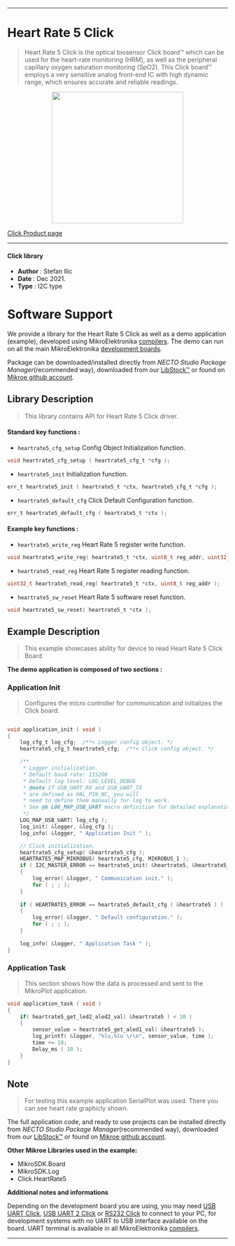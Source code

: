 
---
# Heart Rate 5 Click

> Heart Rate 5 Click is the optical biosensor Click board™ which can be used for the heart-rate monitoring (HRM), as well as the peripheral capillary oxygen saturation monitoring (SpO2). This Click board™ employs a very sensitive analog front-end IC with high dynamic range, which ensures accurate and reliable readings. 

<p align="center">
  <img src="https://download.mikroe.com/images/click_for_ide/heartrate5_click.png" height=300px>
</p>

[Click Product page](https://www.mikroe.com/heart-rate-5-click)

---


#### Click library

- **Author**        : Stefan Ilic
- **Date**          : Dec 2021.
- **Type**          : I2C type


# Software Support

We provide a library for the Heart Rate 5 Click
as well as a demo application (example), developed using MikroElektronika
[compilers](https://www.mikroe.com/necto-studio).
The demo can run on all the main MikroElektronika [development boards](https://www.mikroe.com/development-boards).

Package can be downloaded/installed directly from *NECTO Studio Package Manager*(recommended way), downloaded from our [LibStock&trade;](https://libstock.mikroe.com) or found on [Mikroe github account](https://github.com/MikroElektronika/mikrosdk_click_v2/tree/master/clicks).

## Library Description

> This library contains API for Heart Rate 5 Click driver.

#### Standard key functions :

- `heartrate5_cfg_setup` Config Object Initialization function.
```c
void heartrate5_cfg_setup ( heartrate5_cfg_t *cfg );
```

- `heartrate5_init` Initialization function.
```c
err_t heartrate5_init ( heartrate5_t *ctx, heartrate5_cfg_t *cfg );
```

- `heartrate5_default_cfg` Click Default Configuration function.
```c
err_t heartrate5_default_cfg ( heartrate5_t *ctx );
```

#### Example key functions :

- `heartrate5_write_reg` Heart Rate 5 register write function.
```c
void heartrate5_write_reg( heartrate5_t *ctx, uint8_t reg_addr, uint32_t write_data ); 
```

- `heartrate5_read_reg` Heart Rate 5 register reading function.
```c
uint32_t heartrate5_read_reg( heartrate5_t *ctx, uint8_t reg_addr ); 
```

- `heartrate5_sw_reset` Heart Rate 5 software reset function.
```c
void heartrate5_sw_reset( heartrate5_t *ctx );
```

## Example Description

> This example showcases ability for device to read Heart Rate 5 Click Board

**The demo application is composed of two sections :**

### Application Init

> Configures the micro controller for communication and initializes the Click board. 

```c

void application_init ( void ) 
{
    log_cfg_t log_cfg;  /**< Logger config object. */
    heartrate5_cfg_t heartrate5_cfg;  /**< Click config object. */

    /** 
     * Logger initialization.
     * Default baud rate: 115200
     * Default log level: LOG_LEVEL_DEBUG
     * @note If USB_UART_RX and USB_UART_TX 
     * are defined as HAL_PIN_NC, you will 
     * need to define them manually for log to work. 
     * See @b LOG_MAP_USB_UART macro definition for detailed explanation.
     */
    LOG_MAP_USB_UART( log_cfg );
    log_init( &logger, &log_cfg );
    log_info( &logger, " Application Init " );

    // Click initialization.
    heartrate5_cfg_setup( &heartrate5_cfg );
    HEARTRATE5_MAP_MIKROBUS( heartrate5_cfg, MIKROBUS_1 );
    if ( I2C_MASTER_ERROR == heartrate5_init( &heartrate5, &heartrate5_cfg ) ) 
    {
        log_error( &logger, " Communication init." );
        for ( ; ; );
    }
    
    if ( HEARTRATE5_ERROR == heartrate5_default_cfg ( &heartrate5 ) )
    {
        log_error( &logger, " Default configuration." );
        for ( ; ; );
    }
    
    log_info( &logger, " Application Task " );
}

```

### Application Task

> This section shows how the data is processed and sent to the MikroPlot application.

```c
void application_task ( void ) 
{
    if( heartrate5_get_led2_aled2_val( &heartrate5 ) < 10 )
    {
        sensor_value = heartrate5_get_aled1_val( &heartrate5 );
        log_printf( &logger, "%lu,%lu \r\n", sensor_value, time );
        time += 10;
        Delay_ms ( 10 );
    }
}
```

## Note

> For testing this example application SerialPlot was used. 
> There you can see heart rate graphicly shown.

The full application code, and ready to use projects can be installed directly from *NECTO Studio Package Manager*(recommended way), downloaded from our [LibStock&trade;](https://libstock.mikroe.com) or found on [Mikroe github account](https://github.com/MikroElektronika/mikrosdk_click_v2/tree/master/clicks).

**Other Mikroe Libraries used in the example:**

- MikroSDK.Board
- MikroSDK.Log
- Click.HeartRate5

**Additional notes and informations**

Depending on the development board you are using, you may need
[USB UART Click](https://www.mikroe.com/usb-uart-click),
[USB UART 2 Click](https://www.mikroe.com/usb-uart-2-click) or
[RS232 Click](https://www.mikroe.com/rs232-click) to connect to your PC, for
development systems with no UART to USB interface available on the board. UART
terminal is available in all MikroElektronika
[compilers](https://shop.mikroe.com/compilers).

---
